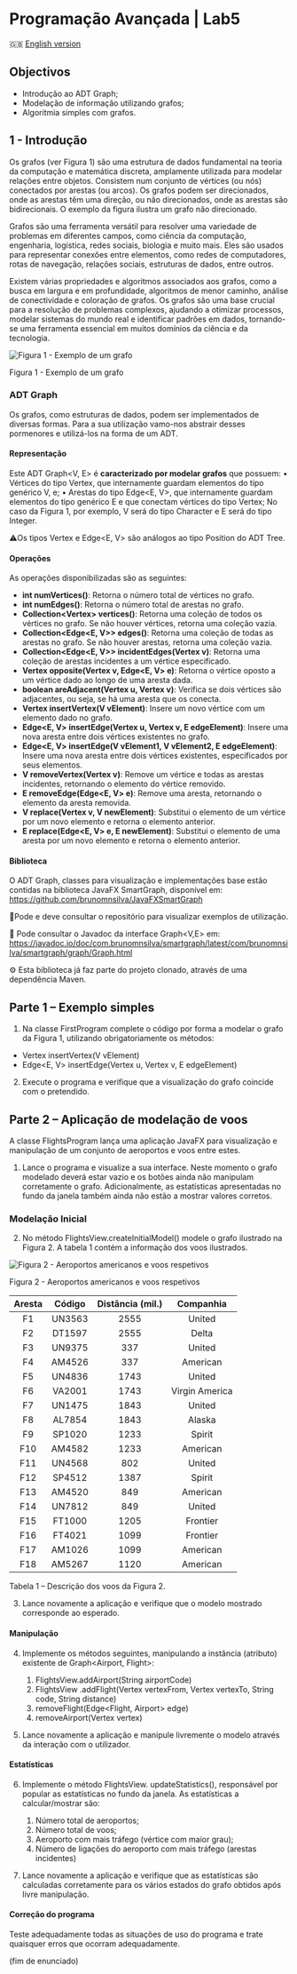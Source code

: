 # Programação Avançada | Lab5

:gb: [English version](README_EN.md)

## Objectivos
- Introdução ao ADT Graph;
- Modelação de informação utilizando grafos;
- Algoritmia simples com grafos.

## 1 - Introdução

Os grafos (ver Figura 1) são uma estrutura de dados fundamental na teoria da computação e matemática discreta, amplamente utilizada para modelar relações entre objetos. Consistem num conjunto de vértices (ou nós) conectados por arestas (ou arcos). Os grafos podem ser direcionados, onde as arestas têm uma direção, ou não direcionados, onde as arestas são bidirecionais. O exemplo da figura ilustra um grafo não direcionado.

Grafos são uma ferramenta versátil para resolver uma variedade de problemas em diferentes campos, como ciência da computação, engenharia, logística, redes sociais, biologia e muito mais. Eles são usados para representar conexões entre elementos, como redes de computadores, rotas de navegação, relações sociais, estruturas de dados, entre outros.

Existem várias propriedades e algoritmos associados aos grafos, como a busca em largura e em profundidade, algoritmos de menor caminho, análise de conectividade e coloração de grafos. Os grafos são uma base crucial para a resolução de problemas complexos, ajudando a otimizar processos, modelar sistemas do mundo real e identificar padrões em dados, tornando-se uma ferramenta essencial em muitos domínios da ciência e da tecnologia.

![Figura 1 - Exemplo de um grafo](images/fig01.png)

Figura 1 - Exemplo de um grafo

### ADT Graph

Os grafos, como estruturas de dados, podem ser implementados de diversas formas. Para a sua utilização vamo-nos abstrair desses pormenores e utilizá-los na forma de um ADT.

#### Representação

Este ADT Graph<V, E> é **caracterizado por modelar grafos** que possuem:
• Vértices do tipo Vertex<V>, que internamente guardam elementos do tipo genérico V, e;
• Arestas do tipo Edge<E, V>, que internamente guardam elementos do tipo genérico E e que conectam vértices do tipo Vertex<V>;
No caso da Figura 1, por exemplo, V será do tipo Character e E será do tipo Integer.

⚠️Os tipos Vertex<V> e Edge<E, V> são análogos ao tipo Position<T> do ADT Tree.

#### Operações
As operações disponibilizadas são as seguintes:
- **int numVertices()**: Retorna o número total de vértices no grafo.
- **int numEdges()**: Retorna o número total de arestas no grafo.
- **Collection<Vertex<V>> vertices()**: Retorna uma coleção de todos os vértices no grafo. Se não houver vértices, retorna uma coleção vazia.
- **Collection<Edge<E, V>> edges()**: Retorna uma coleção de todas as arestas no grafo. Se não houver arestas, retorna uma coleção vazia.
- **Collection<Edge<E, V>> incidentEdges(Vertex<V> v)**: Retorna uma coleção de arestas incidentes a um vértice especificado.
- **Vertex<V> opposite(Vertex<V> v, Edge<E, V> e)**: Retorna o vértice oposto a um vértice dado ao longo de uma aresta dada.
- **boolean areAdjacent(Vertex<V> u, Vertex<V> v)**: Verifica se dois vértices são adjacentes, ou seja, se há uma aresta que os conecta.
- **Vertex<V> insertVertex(V vElement)**: Insere um novo vértice com um elemento dado no grafo.
- **Edge<E, V> insertEdge(Vertex<V> u, Vertex<V> v, E edgeElement)**: Insere uma nova aresta entre dois vértices existentes no grafo.
- **Edge<E, V> insertEdge(V vElement1, V vElement2, E edgeElement)**: Insere uma nova aresta entre dois vértices existentes, especificados por seus elementos.
- **V removeVertex(Vertex<V> v)**: Remove um vértice e todas as arestas incidentes, retornando o elemento do vértice removido.
- **E removeEdge(Edge<E, V> e)**: Remove uma aresta, retornando o elemento da aresta removida.
- **V replace(Vertex<V> v, V newElement)**: Substitui o elemento de um vértice por um novo elemento e retorna o elemento anterior.
- **E replace(Edge<E, V> e, E newElement)**: Substitui o elemento de uma aresta por um novo elemento e retorna o elemento anterior.

#### Biblioteca

O ADT Graph, classes para visualização e implementações base estão contidas na biblioteca JavaFX SmartGraph, disponível em: 
https://github.com/brunomnsilva/JavaFXSmartGraph

🧐Pode e deve consultar o repositório para visualizar exemplos de utilização.

📝 Pode consultar o Javadoc da interface Graph<V,E> em:
https://javadoc.io/doc/com.brunomnsilva/smartgraph/latest/com/brunomnsilva/smartgraph/graph/Graph.html

⚙️ Esta biblioteca já faz parte do projeto clonado, através de uma dependência Maven.

## Parte 1 – Exemplo simples
1. Na classe FirstProgram complete o código por forma a modelar o grafo da Figura 1, utilizando obrigatoriamente os métodos:
- Vertex<V> insertVertex(V vElement)
- Edge<E, V> insertEdge(Vertex<V> u, Vertex<V> v, E edgeElement)

2. Execute o programa e verifique que a visualização do grafo coincide com o pretendido.

## Parte 2 – Aplicação de modelação de voos

A classe FlightsProgram lança uma aplicação JavaFX para visualização e manipulação de um conjunto de aeroportos e voos entre estes.

1. Lance o programa e visualize a sua interface. Neste momento o grafo modelado deverá estar vazio e os botões ainda não manipulam corretamente o grafo. Adicionalmente, as estatísticas apresentadas no fundo da janela também ainda não estão a mostrar valores corretos.

### Modelação Inicial

2. No método FlightsView.createInitialModel() modele o grafo ilustrado na Figura 2. A tabela 1 contém a informação dos voos ilustrados.

![Figura 2 - Aeroportos americanos e voos respetivos](images/fig02.png)

Figura 2 - Aeroportos americanos e voos respetivos

| Aresta |Código|Distância (mil.)|Companhia|
|:------:|:----:|:----:|:----:|
|   F1   |UN3563|2555|United|
|   F2   |DT1597|2555|Delta|
|   F3   |UN9375|337|United|
|   F4   |AM4526|337|American|
|   F5   |UN4836|1743|United|
|   F6   |VA2001|1743|Virgin America|
|   F7   |UN1475|1843|United|
|   F8   |AL7854|1843|Alaska|
|   F9   |SP1020|1233|Spirit|
|  F10   |AM4582|1233|American|
|  F11   |UN4568|802|United|
|  F12   |SP4512|1387|Spirit|
|  F13   |AM4520|849|American|
|  F14   |UN7812|849|United|
|  F15   |FT1000|1205|Frontier|
|  F16   |FT4021|1099|Frontier|
|  F17   |AM1026|1099|American|
|  F18   |AM5267|1120|American|

Tabela 1 – Descrição dos voos da Figura 2.

3. Lance novamente a aplicação e verifique que o modelo mostrado corresponde ao esperado.

#### Manipulação

4. Implemente os métodos seguintes, manipulando a instância (atributo) existente de Graph<Airport, Flight>:

   1. FlightsView.addAirport(String airportCode)
   2. FlightsView .addFlight(Vertex<Airport> vertexFrom, Vertex<Airport> vertexTo, String code, String distance)
   3. removeFlight(Edge<Flight, Airport> edge)
   4. removeAirport(Vertex<Airport> vertex)

5. Lance novamente a aplicação e manipule livremente o modelo através da interação com o utilizador.

#### Estatísticas

6. Implemente o método FlightsView. updateStatistics(), responsável por popular as estatísticas no fundo da janela. As estatísticas a calcular/mostrar são:

   1. Número total de aeroportos;
   2. Número total de voos;
   3. Aeroporto com mais tráfego (vértice com maior grau);
   4. Número de ligações do aeroporto com mais tráfego (arestas incidentes)

7. Lance novamente a aplicação e verifique que as estatísticas são calculadas corretamente para os vários estados do grafo obtidos após livre manipulação.

#### Correção do programa

Teste adequadamente todas as situações de uso do programa e trate quaisquer erros que ocorram adequadamente.

(fim de enunciado)
